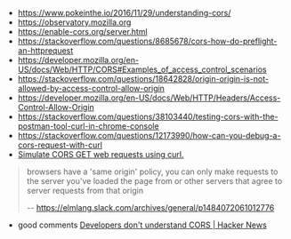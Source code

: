 - https://www.pokeinthe.io/2016/11/29/understanding-cors/
- https://observatory.mozilla.org
- https://enable-cors.org/server.html
- https://stackoverflow.com/questions/8685678/cors-how-do-preflight-an-httprequest
- https://developer.mozilla.org/en-US/docs/Web/HTTP/CORS#Examples_of_access_control_scenarios
- https://stackoverflow.com/questions/18642828/origin-origin-is-not-allowed-by-access-control-allow-origin
- https://developer.mozilla.org/en-US/docs/Web/HTTP/Headers/Access-Control-Allow-Origin
- https://stackoverflow.com/questions/38103440/testing-cors-with-the-postman-tool-curl-in-chrome-console
- https://stackoverflow.com/questions/12173990/how-can-you-debug-a-cors-request-with-curl
- [Simulate CORS GET web requests using curl.](https://gist.github.com/magnetikonline/120ac343a5e46e14ca5d)

>browsers have a 'same origin' policy, you can only make requests to the server you've loaded the page from or other servers that agree to server requests from that origin
>
>-- https://elmlang.slack.com/archives/general/p1484072061012776


- good comments [Developers don't understand CORS | Hacker News](https://news.ycombinator.com/item?id=20404578)
